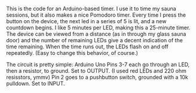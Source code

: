 This is the code for an Arduino-based timer. I use it to time my sauna sessions,
but it also makes a nice Pomodoro timer. Every time I press the button on the
device, the next led in a series of 5 is lit, and a new countdown begins. I
like 5 minutes per LED, making this a 25-minute timer. The device can be viewed
from a distance (as in through my glass sauna door) and the number of remaining
LEDs give a decent indication of the time remaining. When the time runs out,
the LEDs flash on and off repeatedly. (Easy to change this behavior, of course.)

The circuit is pretty simple: 
  Arduino Uno
  Pins 3-7 each go through an LED, then a resistor, to ground. Set to OUTPUT.
    (I used red LEDs and 220 ohm resisstors, ymmv)
  Pin 2 goes to a pushbutton switch, grounded with a 10k pulldown. Set to INPUT.
